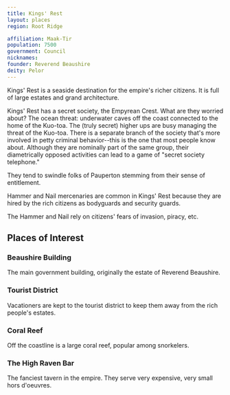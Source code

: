 ```yaml
---
title: Kings' Rest
layout: places
region: Root Ridge

affiliation: Maak-Tir
population: 7500
government: Council
nicknames:
founder: Reverend Beaushire
deity: Pelor
---
```

Kings' Rest is a seaside destination for the empire's richer citizens. It is full of large estates and grand architecture.

Kings' Rest has a secret society, the Empyrean Crest. What are they worried about? The ocean threat: underwater caves off the coast connected to the home of the Kuo-toa. The (truly secret) higher ups are busy managing the threat of the Kuo-toa. There is a separate branch of the society that's more involved in petty criminal behavior--this is the one that most people know about. Although they are nominally part of the same group, their diametrically opposed activities can lead to a game of "secret society telephone."

They tend to swindle folks of Pauperton stemming from their sense of entitlement.

Hammer and Nail mercenaries are common in Kings' Rest because they are hired by the rich citizens as bodyguards and security guards.

The Hammer and Nail rely on citizens' fears of invasion, piracy, etc.

## Places of Interest

### Beaushire Building
The main government building, originally the estate of Reverend Beaushire.

### Tourist District
Vacationers are kept to the tourist district to keep them away from the rich people's estates.

### Coral Reef
Off the coastline is a large coral reef, popular among snorkelers.

### The High Raven Bar
The fanciest tavern in the empire. They serve very expensive, very small hors d'oeuvres.